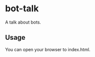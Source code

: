 bot-talk
==================

A talk about bots.

Usage
-----

You can open your browser to index.html.

